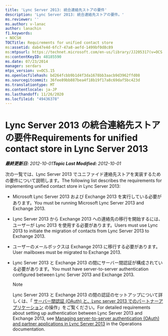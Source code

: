 ```yaml
---
title: 'Lync Server 2013: 統合連絡先ストアの要件'
description: 'Lync Server 2013: 統合連絡先ストアの要件。'
ms.reviewer: ''
ms.author: v-lanac
author: lanachin
f1.keywords:
- NOCSH
TOCTitle: Requirements for unified contact store
ms:assetid: dab47e4d-6fc7-47a8-aefd-1499bf0d8c89
ms:mtpsurl: https://technet.microsoft.com/en-us/library/JJ205317(v=OCS.15)
ms:contentKeyID: 48185590
ms.date: 07/23/2014
manager: serdars
mtps_version: v=OCS.15
ms.openlocfilehash: bd264fcbb9b1d4f3da1678bb3aacb9d3962ffd08
ms.sourcegitcommit: 36fee89bb887bea4f18b19f17a8c69daf5bc423d
ms.translationtype: MT
ms.contentlocale: ja-JP
ms.lasthandoff: 11/26/2020
ms.locfileid: "49436378"
---
```

# <a name="requirements-for-unified-contact-store-in-lync-server-2013"></a><span data-ttu-id="c643e-103">Lync Server 2013 の統合連絡先ストアの要件</span><span class="sxs-lookup"><span data-stu-id="c643e-103">Requirements for unified contact store in Lync Server 2013</span></span>

<div data-xmlns="http://www.w3.org/1999/xhtml">

<div class="topic" data-xmlns="http://www.w3.org/1999/xhtml" data-msxsl="urn:schemas-microsoft-com:xslt" data-cs="https://msdn.microsoft.com/">

<div data-asp="https://msdn2.microsoft.com/asp">



</div>

<div id="mainSection">

<div id="mainBody"><span data-ttu-id="c643e-104">

<span> </span></span><span class="sxs-lookup"><span data-stu-id="c643e-104">

<span> </span></span></span>

<span data-ttu-id="c643e-105">_**最終更新日:** 2012-10-01_</span><span class="sxs-lookup"><span data-stu-id="c643e-105">_**Topic Last Modified:** 2012-10-01_</span></span>

<span data-ttu-id="c643e-106">次の一覧では、Lync Server 2013 でユニファイド連絡先ストアを実装するための要件について説明します。</span><span class="sxs-lookup"><span data-stu-id="c643e-106">The following list describes the requirements for implementing unified contact store in Lync Server 2013:</span></span>

  - <span data-ttu-id="c643e-107">Microsoft Lync Server 2013 および Exchange 2013 を実行している必要があります。</span><span class="sxs-lookup"><span data-stu-id="c643e-107">You must be running Microsoft Lync Server 2013 and Exchange 2013.</span></span>

  - <span data-ttu-id="c643e-108">Lync Server 2013 から Exchange 2013 への連絡先の移行を開始するには、ユーザーが Lync 2013 を使用する必要があります。</span><span class="sxs-lookup"><span data-stu-id="c643e-108">Users must use Lync 2013 to initiate the migration of contacts from Lync Server 2013 to Exchange 2013.</span></span>

  - <span data-ttu-id="c643e-109">ユーザーのメールボックスは Exchange 2013 に移行する必要があります。</span><span class="sxs-lookup"><span data-stu-id="c643e-109">User mailboxes must be migrated to Exchange 2013.</span></span>

  - <span data-ttu-id="c643e-110">Lync Server 2013 と Exchange 2013 の間にサーバー間認証が構成されている必要があります。</span><span class="sxs-lookup"><span data-stu-id="c643e-110">You must have server-to-server authentication configured between Lync Server 2013 and Exchange 2013.</span></span>
    
    <div>
    

    > [!NOTE]  
    > <span data-ttu-id="c643e-111">Lync Server 2013 と Exchange 2013 の間の認証のセットアップについて詳しくは、「 <A href="lync-server-2013-managing-server-to-server-authentication-oauth-and-partner-applications.md">サーバー間認証 (OAuth) と、Lync server 2013 でのパートナーアプリケーション</A> の操作」をご覧ください。</span><span class="sxs-lookup"><span data-stu-id="c643e-111">For detailed requirements about setting up authentication between Lync Server 2013 and Exchange 2013, see <A href="lync-server-2013-managing-server-to-server-authentication-oauth-and-partner-applications.md">Managing server-to-server authentication (OAuth) and partner applications in Lync Server 2013</A> in the Operations documentation.</span></span>

    
    <span data-ttu-id="c643e-112"></div>

</div>

<span> </span>

</div>

</div>

</span><span class="sxs-lookup"><span data-stu-id="c643e-112"></div>

</div>

<span> </span>

</div>

</div>

</span></span></div>

